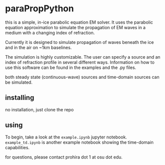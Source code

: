 # paraPropPython

this is a simple, in-ice parabolic equation EM solver. It uses the parabolic equation approximation to simulate the propagation of EM waves in a medium with a changing index of refraction. 

Currently it is designed to simulate propagation of waves beneath the ice and in the air on ~1km baselines. 

The simulation is highly customizable. The user can specify a source and an index of refraction profile in several different ways. Information on how to use this software can be found in the examples and the .py files. 

both steady state (continuous-wave) sources and time-domain sources can be simulated.

## installing

no installation, just clone the repo

## using

To begin, take a look at the ```example.ipynb``` jupyter notebook. ```example_td.ipynb``` is another example notebook showing the time-domain capabilities. 

for questions, please contact prohira dot 1 at osu dot edu. 

